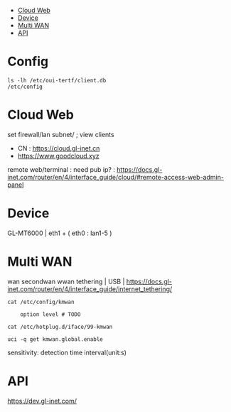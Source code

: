 - [Cloud Web](#cloud-web)
- [Device](#device)
- [Multi WAN](#multi-wan)
- [API](#api)

# Config

    ls -lh /etc/oui-tertf/client.db
    /etc/config

# Cloud Web
set firewall/lan subnet/ ; view clients
- CN : https://cloud.gl-inet.cn
- https://www.goodcloud.xyz

remote web/terminal : need pub ip? : https://docs.gl-inet.com/router/en/4/interface_guide/cloud/#remote-access-web-admin-panel

# Device
GL-MT6000 | eth1 + ( eth0 : lan1-5 )

# Multi WAN
wan
secondwan
wwan
tethering | USB | https://docs.gl-inet.com/router/en/4/interface_guide/internet_tethering/

    cat /etc/config/kmwan

        option level # TODO

    cat /etc/hotplug.d/iface/99-kmwan

    uci -q get kmwan.global.enable

sensitivity: detection time interval(unit:s)

# API
https://dev.gl-inet.com/